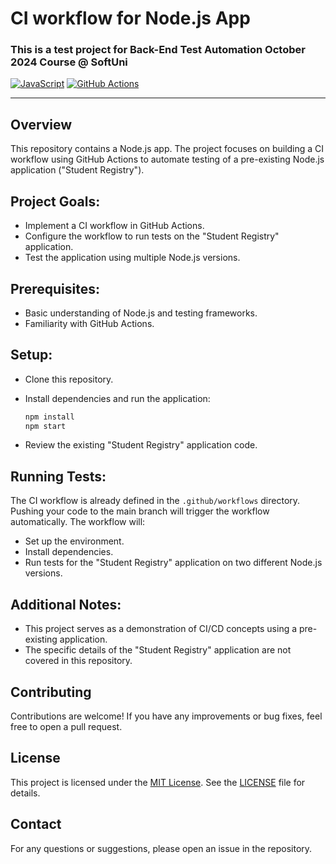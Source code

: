 # CI workflow for Node.js App
### This is a test project for **Back-End Test Automation** October 2024 Course @ SoftUni

[![JavaScript](https://img.shields.io/badge/Made%20with-JavaScript-F7DF1E.svg)](https://developer.mozilla.org/en-US/docs/Web/JavaScript)
[![GitHub Actions](https://img.shields.io/badge/CI-GitHub%20Actions-2088FF.svg)](https://github.com/features/actions)

---
## Overview
This repository contains a Node.js app. The project focuses on building a CI workflow using GitHub Actions to automate testing of a pre-existing Node.js application ("Student Registry").

## Project Goals:

- Implement a CI workflow in GitHub Actions.
- Configure the workflow to run tests on the "Student Registry" application.
- Test the application using multiple Node.js versions.

## Prerequisites:

- Basic understanding of Node.js and testing frameworks.
- Familiarity with GitHub Actions.
  
## Setup:

- Clone this repository.
- Install dependencies and run the application:
  
  ``` sh
  npm install
  npm start
  ```
  
- Review the existing "Student Registry" application code.
  
## Running Tests:

The CI workflow is already defined in the `.github/workflows` directory. Pushing your code to the main branch will trigger the workflow automatically. The workflow will:

- Set up the environment.
- Install dependencies.
- Run tests for the "Student Registry" application on two different Node.js versions.
## Additional Notes:

- This project serves as a demonstration of CI/CD concepts using a pre-existing application.
- The specific details of the "Student Registry" application are not covered in this repository.

## Contributing
Contributions are welcome! If you have any improvements or bug fixes, feel free to open a pull request.

## License
This project is licensed under the [MIT License](LICENSE). See the [LICENSE](LICENSE) file for details.

## Contact
For any questions or suggestions, please open an issue in the repository.
